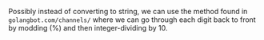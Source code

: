 Possibly instead of converting to string, we can use the method found in `golangbot.com/channels/`
where we can go through each digit back to front by modding (%) and then integer-dividing by 10.
